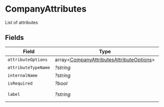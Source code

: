 # CompanyAttributes

List of attributes


## Fields

| Field                                                                                                | Type                                                                                                 | Required                                                                                             | Description                                                                                          | Example                                                                                              |
| ---------------------------------------------------------------------------------------------------- | ---------------------------------------------------------------------------------------------------- | ---------------------------------------------------------------------------------------------------- | ---------------------------------------------------------------------------------------------------- | ---------------------------------------------------------------------------------------------------- |
| `attributeOptions`                                                                                   | array<[CompanyAttributesAttributeOptions](../../models/shared/CompanyAttributesAttributeOptions.md)> | :heavy_minus_sign:                                                                                   | N/A                                                                                                  |                                                                                                      |
| `attributeTypeName`                                                                                  | *?string*                                                                                            | :heavy_minus_sign:                                                                                   | N/A                                                                                                  | text                                                                                                 |
| `internalName`                                                                                       | *?string*                                                                                            | :heavy_minus_sign:                                                                                   | N/A                                                                                                  | name                                                                                                 |
| `isRequired`                                                                                         | *?bool*                                                                                              | :heavy_minus_sign:                                                                                   | N/A                                                                                                  | true                                                                                                 |
| `label`                                                                                              | *?string*                                                                                            | :heavy_minus_sign:                                                                                   | N/A                                                                                                  | Company Name                                                                                         |